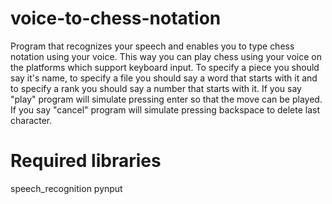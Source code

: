 # voice-to-chess-notation
Program that recognizes your speech and enables you to type chess notation using your voice. This way you can play chess using your voice on the platforms which support keyboard input. To specify a piece you should say it's name, to specify a file you should say a word that starts with it and to specify a rank you should say a number that starts with it. If you say "play" program will simulate pressing enter so that the move can be played. If you say "cancel" program will simulate pressing backspace to delete last character. 

# Required libraries
speech_recognition
pynput
